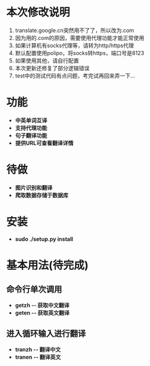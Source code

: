 # 本次修改说明
1. translate.google.cn突然用不了了，所以改为.com
2. 因为用的.com的原因，需要使用代理功能才能正常使用
3. 如果计算机有socks代理等，请转为http/https代理 
4. 默认配置使用polipo，将socks转https，端口号是8123
5. 如果使用其他，请自行配置
6. 本次更新还修复了部分逻辑错误
7. test中的测试代码有点问题，考完试再回来弄一下...

# 功能
* **中英单词互译**
* **支持代理功能**
* **句子翻译功能**
* **提供URL可查看翻译详情**

# 待做
* **图片识别和翻译**
* **爬取数据存储于数据库**

# 安装
* **sudo ./setup.py install**

# 基本用法(待完成)
## 命令行单次调用
* **getzh -- 获取中文翻译**
* **geten -- 获取英文翻译**

## 进入循环输入进行翻译
* **tranzh -- 翻译中文** 
* **tranen -- 翻译英文** 
